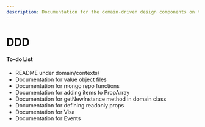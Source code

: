 ```yaml
---
description: Documentation for the domain-driven design components on the backend
---
```


# DDD

#### To-do List

* README under domain/contexts/&#x20;
* Documentation for value object files&#x20;
* Documentation for mongo repo functions&#x20;
* Documentation for adding items to PropArray
* Documentation for getNewInstance method in domain class
* Documentation for defining readonly props
* Documentation for Visa
* Documentation for Events
